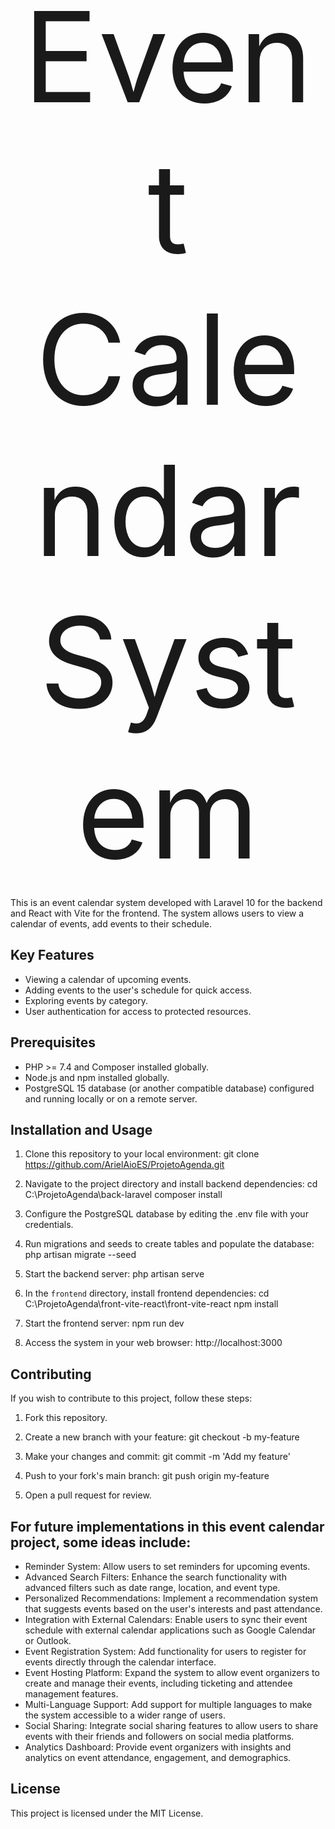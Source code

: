 <p align="center"><span style="font-size:200px;">Event Calendar System</span></p>

This is an event calendar system developed with Laravel 10 for the backend and React with Vite for the frontend. The system allows users to view a calendar of events, add events to their schedule.

## Key Features
- Viewing a calendar of upcoming events.
- Adding events to the user's schedule for quick access.
- Exploring events by category.
- User authentication for access to protected resources.

## Prerequisites
- PHP >= 7.4 and Composer installed globally.
- Node.js and npm installed globally.
- PostgreSQL 15 database (or another compatible database) configured and running locally or on a remote server.

## Installation and Usage
1. Clone this repository to your local environment:
  git clone https://github.com/ArielAioES/ProjetoAgenda.git

2. Navigate to the project directory and install backend dependencies:
   cd C:\ProjetoAgenda\back-laravel
   composer install

3. Configure the PostgreSQL database by editing the .env file with your credentials.

4. Run migrations and seeds to create tables and populate the database:
  php artisan migrate --seed

5. Start the backend server:
   php artisan serve

6. In the `frontend` directory, install frontend dependencies:
  cd C:\ProjetoAgenda\front-vite-react\front-vite-react
  npm install

7. Start the frontend server:
   npm run dev

8. Access the system in your web browser:
   http://localhost:3000

## Contributing
If you wish to contribute to this project, follow these steps:
1. Fork this repository.
2. Create a new branch with your feature:
   git checkout -b my-feature
3. Make your changes and commit:
   git commit -m 'Add my feature'
4. Push to your fork's main branch:
   git push origin my-feature

5. Open a pull request for review.

## For future implementations in this event calendar project, some ideas include:

- Reminder System: Allow users to set reminders for upcoming events.
- Advanced Search Filters: Enhance the search functionality with advanced filters such as date range, location, and event type.
- Personalized Recommendations: Implement a recommendation system that suggests events based on the user's interests and past attendance.
- Integration with External Calendars: Enable users to sync their event schedule with external calendar applications such as Google Calendar or Outlook.
- Event Registration System: Add functionality for users to register for events directly through the calendar interface.
- Event Hosting Platform: Expand the system to allow event organizers to create and manage their events, including ticketing and attendee management features.
- Multi-Language Support: Add support for multiple languages to make the system accessible to a wider range of users.
- Social Sharing: Integrate social sharing features to allow users to share events with their friends and followers on social media platforms.
- Analytics Dashboard: Provide event organizers with insights and analytics on event attendance, engagement, and demographics.

## License
This project is licensed under the MIT License.

